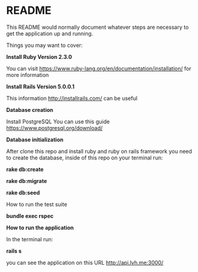 # README

This README would normally document whatever steps are necessary to get the
application up and running.

Things you may want to cover:

**Install Ruby Version 2.3.0**

You can visit https://www.ruby-lang.org/en/documentation/installation/ for more information

**Install Rails Version 5.0.0.1**

This information http://installrails.com/ can be useful

**Database creation**

Install PostgreSQL You can use this guide https://www.postgresql.org/download/

**Database initialization**

After clone this repo and install ruby and ruby on rails framework you need to create the database, inside of this repo on your terminal run: 

**rake db:create**

**rake db:migrate**

**rake db:seed**

How to run the test suite

**bundle exec rspec**

**How to run the application**

In the terminal run:

**rails s**

you can see the application on this URL http://api.lvh.me:3000/
